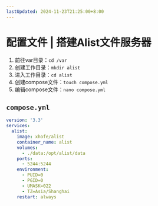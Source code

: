 ```yaml
---
lastUpdated: 2024-11-23T21:25:00+8:00
---
```


# 配置文件 | 搭建Alist文件服务器

1. 前往var目录：```cd /var```
2. 创建工作目录：```mkdir alist```
3. 进入工作目录：```cd alist```
4. 创建compose文件：```touch compose.yml```
5. 编辑compose文件：```nano compose.yml```

## ```compose.yml```

```yml
version: '3.3'
services:
  alist:
    image: xhofe/alist
    container_name: alist
    volumes:
      - ./data:/opt/alist/data
    ports:
      - 5244:5244
    environment:
      - PUID=0
      - PGID=0
      - UMASK=022
      - TZ=Asia/Shanghai
    restart: always
```